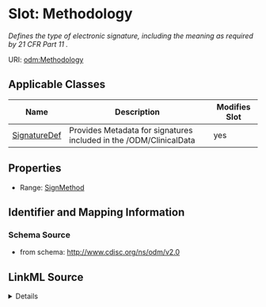 # Slot: Methodology


_Defines the type of electronic signature, including the meaning as required by 21 CFR Part 11 ._



URI: [odm:Methodology](http://www.cdisc.org/ns/odm/v2.0/Methodology)



<!-- no inheritance hierarchy -->




## Applicable Classes

| Name | Description | Modifies Slot |
| --- | --- | --- |
[SignatureDef](SignatureDef.md) | Provides Metadata for signatures included in the /ODM/ClinicalData |  yes  |







## Properties

* Range: [SignMethod](SignMethod.md)





## Identifier and Mapping Information







### Schema Source


* from schema: http://www.cdisc.org/ns/odm/v2.0




## LinkML Source

<details>
```yaml
name: Methodology
description: Defines the type of electronic signature, including the meaning as required
  by 21 CFR Part 11 .
from_schema: http://www.cdisc.org/ns/odm/v2.0
rank: 1000
alias: Methodology
domain_of:
- SignatureDef
range: SignMethod

```
</details>
